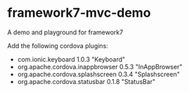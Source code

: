 # framework7-mvc-demo
A demo and playground for framework7

Add the following cordova plugins:
- com.ionic.keyboard 1.0.3 "Keyboard"
- org.apache.cordova.inappbrowser 0.5.3 "InAppBrowser"
- org.apache.cordova.splashscreen 0.3.4 "Splashscreen"
- org.apache.cordova.statusbar 0.1.8 "StatusBar"
